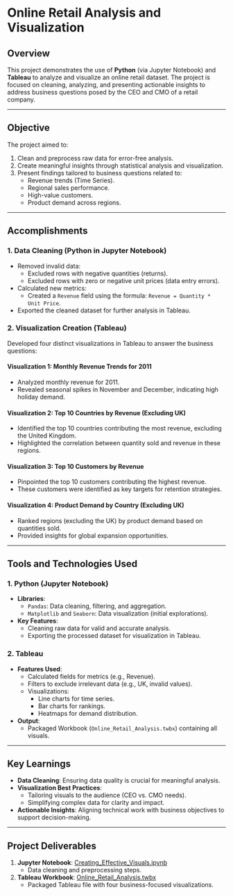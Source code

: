 # **Online Retail Analysis and Visualization**

## **Overview**
This project demonstrates the use of **Python** (via Jupyter Notebook) and **Tableau** to analyze and visualize an online retail dataset. The project is focused on cleaning, analyzing, and presenting actionable insights to address business questions posed by the CEO and CMO of a retail company.

---

## **Objective**
The project aimed to:
1. Clean and preprocess raw data for error-free analysis.
2. Create meaningful insights through statistical analysis and visualization.
3. Present findings tailored to business questions related to:
   - Revenue trends (Time Series).
   - Regional sales performance.
   - High-value customers.
   - Product demand across regions.

---

## **Accomplishments**

### **1. Data Cleaning (Python in Jupyter Notebook)**
- Removed invalid data:
  - Excluded rows with negative quantities (returns).
  - Excluded rows with zero or negative unit prices (data entry errors).
- Calculated new metrics:
  - Created a `Revenue` field using the formula: `Revenue = Quantity * Unit Price`.
- Exported the cleaned dataset for further analysis in Tableau.

### **2. Visualization Creation (Tableau)**
Developed four distinct visualizations in Tableau to answer the business questions:

#### **Visualization 1: Monthly Revenue Trends for 2011**
- Analyzed monthly revenue for 2011.
- Revealed seasonal spikes in November and December, indicating high holiday demand.

#### **Visualization 2: Top 10 Countries by Revenue (Excluding UK)**
- Identified the top 10 countries contributing the most revenue, excluding the United Kingdom.
- Highlighted the correlation between quantity sold and revenue in these regions.

#### **Visualization 3: Top 10 Customers by Revenue**
- Pinpointed the top 10 customers contributing the highest revenue.
- These customers were identified as key targets for retention strategies.

#### **Visualization 4: Product Demand by Country (Excluding UK)**
- Ranked regions (excluding the UK) by product demand based on quantities sold.
- Provided insights for global expansion opportunities.

---

## **Tools and Technologies Used**

### **1. Python (Jupyter Notebook)**
- **Libraries**:
  - `Pandas`: Data cleaning, filtering, and aggregation.
  - `Matplotlib` and `Seaborn`: Data visualization (initial explorations).
- **Key Features**:
  - Cleaning raw data for valid and accurate analysis.
  - Exporting the processed dataset for visualization in Tableau.

### **2. Tableau**
- **Features Used**:
  - Calculated fields for metrics (e.g., Revenue).
  - Filters to exclude irrelevant data (e.g., UK, invalid values).
  - Visualizations:
    - Line charts for time series.
    - Bar charts for rankings.
    - Heatmaps for demand distribution.
- **Output**:
  - Packaged Workbook (`Online_Retail_Analysis.twbx`) containing all visuals.

---

## **Key Learnings**
- **Data Cleaning**: Ensuring data quality is crucial for meaningful analysis.
- **Visualization Best Practices**:
  - Tailoring visuals to the audience (CEO vs. CMO needs).
  - Simplifying complex data for clarity and impact.
- **Actionable Insights**: Aligning technical work with business objectives to support decision-making.

---

## **Project Deliverables**
1. **Jupyter Notebook**: [Creating_Effective_Visuals.ipynb](./Creating_Effective_Visuals.ipynb)
   - Data cleaning and preprocessing steps.
2. **Tableau Workbook**: [Online_Retail_Analysis.twbx](./Online_Retail_Analysis.twbx)
   - Packaged Tableau file with four business-focused visualizations.

